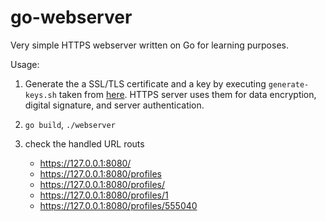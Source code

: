 # go-webserver
Very simple HTTPS webserver written on Go for learning purposes.

Usage:

1. Generate the a SSL/TLS certificate and a key by executing `generate-keys.sh` taken from [here](https://github.com/stackrox/admission-controller-webhook-demo/blob/master/deployment/generate-keys.sh). HTTPS server uses them for data encryption, digital signature, and server authentication.

2. `go build`, `./webserver`

3. check the handled URL routs 
    * https://127.0.0.1:8080/
    * https://127.0.0.1:8080/profiles
    * https://127.0.0.1:8080/profiles/
    * https://127.0.0.1:8080/profiles/1
    * https://127.0.0.1:8080/profiles/555040
